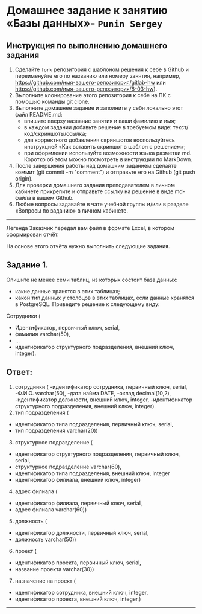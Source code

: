 # Домашнее задание к занятию «Базы данных»- `Punin Sergey`

## Инструкция по выполнению домашнего задания
1. Сделайте `fork` репозитория c шаблоном решения к себе в Github и переименуйте его по названию или номеру занятия, например, https://github.com/имя-вашего-репозитория/gitlab-hw или https://github.com/имя-вашего-репозитория/8-03-hw).
2. Выполните клонирование этого репозитория к себе на ПК с помощью команды git clone.
3. Выполните домашнее задание и заполните у себя локально этот файл README.md:
   - впишите вверху название занятия и ваши фамилию и имя;
   - в каждом задании добавьте решение в требуемом виде: текст/код/скриншоты/ссылка;
   - для корректного добавления скриншотов воспользуйтесь инструкцией «Как вставить скриншот в шаблон с решением»;
   - при оформлении используйте возможности языка разметки md. Коротко об этом можно посмотреть в инструкции по MarkDown.
4. После завершения работы над домашним заданием сделайте коммит (git commit -m "comment") и отправьте его на Github (git push origin).
5. Для проверки домашнего задания преподавателем в личном кабинете прикрепите и отправьте ссылку на решение в виде md-файла в вашем Github.
6. Любые вопросы задавайте в чате учебной группы и/или в разделе «Вопросы по заданию» в личном кабинете.

---

Легенда
Заказчик передал вам файл в формате Excel, в котором сформирован отчёт.

На основе этого отчёта нужно выполнить следующие задания.

## Задание 1. 
Опишите не менее семи таблиц, из которых состоит база данных:

- какие данные хранятся в этих таблицах;
- какой тип данных у столбцов в этих таблицах, если данные хранятся в PostgreSQL.
Приведите решение к следующему виду:

Сотрудники (

- Идентификатор, первичный ключ, serial,
- фамилия varchar(50),
- ...
- идентификатор структурного подразделения, внешний ключ, integer).

## Ответ:
1. сотрудники (
-идентификатор сотрудника, первичный ключ, serial,
-Ф.И.О. varchar(50),
-дата найма DATE,
-оклад decimal(10,2),
-идентификатор должности, внешний ключ, integer,
-идентификатор структурного подразделения, внешний ключ, integer).
2. тип подразделения (
- идентификатор типа подразделения, первичный ключ, serial,
- тип подразделения varchar(20))
3. структурное подразделение (
- идентификатор структурного подразделения, первичный ключ, serial,
- структурное подразделение varchar(60),
- идентификатор типа подразделения, внешний ключ, integer
- идентификатор филиала, внешний ключ, integer)
4. адрес филиала (
- идентификатор филиала, первичный ключ, serial,
- адрес филиала varchar(60))
5. должность (
- идентификатор должности, первичный ключ, serial,
- должность varchar(50))
6. проект (
- идентификатор проекта, первичный ключ, serial,
- название проекта varchar(30))
7. назначение на проект (
- идентификатор сотрудника, внешний ключ, integer,
- идентификатор проекта, внешний ключ, integer,)
  
---




